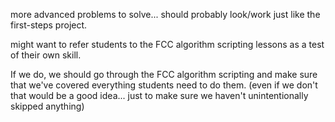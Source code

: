 more advanced problems to solve... should probably look/work just like the first-steps project.

might want to refer students to the FCC algorithm scripting lessons as a test of their own skill.

If we do, we should go through the FCC algorithm scripting and make sure that we've covered everything students need to do them. (even if we don't that would be a good idea... just to make sure we haven't unintentionally skipped anything)